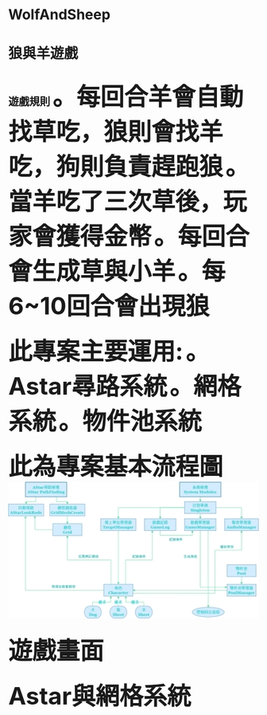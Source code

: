 # WolfAndSheep


<h1>狼與羊遊戲

<h2>遊戲規則
<font size=10>。每回合羊會自動找草吃，狼則會找羊吃，狗則負責趕跑狼</font>
<font size=10>。當羊吃了三次草後，玩家會獲得金幣</font>
<font size=10>。每回合會生成草與小羊</font>
<font size=10>。每6~10回合會出現狼</font>

<font size=12>此專案主要運用:</font>
<font size=10>。Astar尋路系統</font>
<font size=10>。網格系統</font>
<font size=10>。物件池系統</font>

<font size=10>此為專案基本流程圖</font>
![image](https://github.com/silent717120/WolfAndSheep/blob/main/Introduce/%E7%A8%8B%E5%BC%8F%E6%9E%B6%E6%A7%8B%E5%9C%96.png)

<font size=10>遊戲畫面</font>

<font size=10>Astar與網格系統</font>
